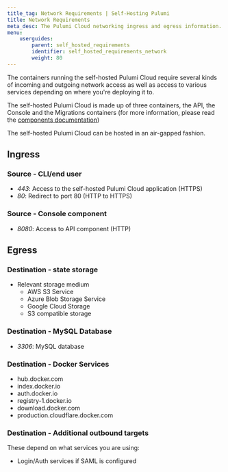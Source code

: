 ```yaml
---
title_tag: Network Requirements | Self-Hosting Pulumi
title: Network Requirements
meta_desc: The Pulumi Cloud networking ingress and egress information.
menu:
    userguides:
        parent: self_hosted_requirements
        identifier: self_hosted_requirements_network
        weight: 80
---
```


The containers running the self-hosted Pulumi Cloud require several kinds of incoming and outgoing network access as well as access to various services depending on where you're deploying it to.

The self-hosted Pulumi Cloud is made up of three containers, the API, the Console and the Migrations containers (for more information, please read the [components documentation](/docs/guides/self-hosted/components))

The self-hosted Pulumi Cloud can be hosted in an air-gapped fashion.

## Ingress

### Source - CLI/end user

- *443*: Access to the self-hosted Pulumi Cloud application (HTTPS)
- *80*: Redirect to port 80 (HTTP to HTTPS)

### Source - Console component

- *8080*: Access to API component (HTTP)

## Egress

### Destination - state storage

- Relevant storage medium
    - AWS S3 Service
    - Azure Blob Storage Service
    - Google Cloud Storage
    - S3 compatible storage

### Destination - MySQL Database

- *3306*: MySQL database

### Destination - Docker Services

- hub.docker.com
- index.docker.io
- auth.docker.io
- registry-1.docker.io
- download.docker.com
- production.cloudflare.docker.com

### Destination - Additional outbound targets

These depend on what services you are using:

- Login/Auth services if SAML is configured
